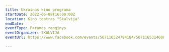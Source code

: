 ```yaml
---
title: Ukrainos kino programa
startDate: 2022-06-08T16:00:00Z
location: Kino teatras "Skalvija"
endDate: 
eventType: Paramos renginys
eventOrganizer: SKALVIJA
eventUrl: https://www.facebook.com/events/567116524794184/567116531460850/?acontext=%7B%22event_action_history%22%3A[%7B%22surface%22%3A%22search%22%7D%2C%7B%22mechanism%22%3A%22surface%22%2C%22surface%22%3A%22permalink%22%7D]%2C%22ref_notif_type%22%3Anull%7D

---
```

